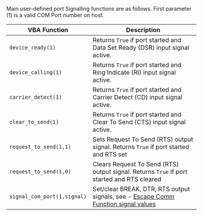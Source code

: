 Main user-defined port Signalling functions are as follows. First parameter (1) is a valid COM Port number on host.

| VBA Function                         | Description                                                                                                   |
| ------------------------------------ | --------------------------------------------------------------------------------------------------------------|
| `device_ready(1)`                    | Returns `True` if port started and Data Set Ready (DSR) input signal active.                                  |
| `device_calling(1)`                  | Returns `True` if port started and Ring Indicate (RI) input signal active.                                    |
| `carrier_detect(1)`                  | Returns `True` if port started and Carrier Detect (CD) input signal active.                                   |
| `clear_to_send(1)`                   | Returns `True` if port started and Clear To Send (CTS) input signal active.                                   |
| `request_to_send(1,1)`               | Sets Request To Send (RTS) output signal. Returns `True` if port started and RTS set                          |
| `request_to_send(1,0)`               | Clears Request To Send (RTS) output signal. Returns `True` if port started and RTS cleared                    |
| `signal_com_port(1,signal)`          | Set/clear BREAK, DTR, RTS output signals, see - [Escape Comm Function signal values](https://docs.microsoft.com/en-us/windows/win32/api/winbase/nf-winbase-escapecommfunction)
